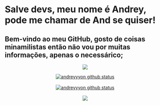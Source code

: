# Salve devs, meu nome é Andrey, pode me chamar de And se quiser!
## Bem-vindo ao meu GitHub, gosto de coisas minamilistas então não vou por muitas informações, apenas o necessárico;
<div align="center">
<img margin="auto" src="https://static.wixstatic.com/media/a01f16_c9fa60bf412b4f03baafc78f405094d5~mv2.gif/v1/fill/w_797,h_449,q_90/a01f16_c9fa60bf412b4f03baafc78f405094d5~mv2.gif">
</div>
<p align="center">
  <a href="https://github.com/andreyyyon"><img src="https://github-readme-stats.vercel.app/api?username=andreyyyon&hide_border=true&show_icons=true&theme=dracula" alt="andreyyyon github status"></a><br><br>
   <a href="https://github.com/andreyyyon"><img src="https://github-readme-stats.vercel.app/api/top-langs/?username=andreyyyon&theme=dracula&hide_border=true" alt="andreyyyon github status"></a><br><br>
  <a href="https://github.com/andreyyyon"><img src="http://github-readme-streak-stats.herokuapp.com?user=andreyyyon&theme=dracula&hide_border=true&date_format=j%20M%5B%20Y%5D"></a>
</p>
